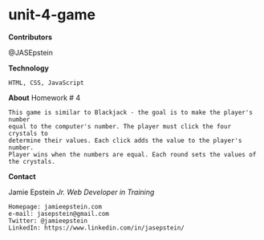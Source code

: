 # unit-4-game

**Contributors**

@JASEpstein

**Technology**

    HTML, CSS, JavaScript

**About**
Homework # 4

    This game is similar to Blackjack - the goal is to make the player's number 
    equal to the computer's number. The player must click the four crystals to 
    determine their values. Each click adds the value to the player's number. 
    Player wins when the numbers are equal. Each round sets the values of the crystals.

**Contact**

Jamie Epstein
*Jr. Web Developer in Training*

    Homepage: jamieepstein.com
    e-mail: jasepstein@gmail.com
    Twitter: @jamieepstein
    LinkedIn: https://www.linkedin.com/in/jasepstein/
